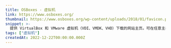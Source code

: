 ```yaml
---
title: OSBoxes - 虚拟机
link: https://www.osboxes.org/
thumbnail: https://www.osboxes.org/wp-content/uploads/2018/01/favicon.png
snippet: >-
  提供 VirtualBox 和 VMware 虚拟机（VDI、VMDK、VHD）下载的网站主页。可在任意主机运行虚拟机。
tags: ["虚拟机"]
createdAt: 2022-12-22T00:00:00.000Z
---
```

